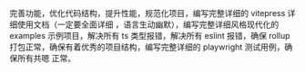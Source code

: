 完善功能，优化代码结构，提升性能，规范化项目，编写完整详细的 vitepress 详细使用文档（一定要全面详细
，语言生动幽默），编写完整详细风格现代化的 examples 示例项目，解决所有 ts 类型报错，解决所有 eslint
报错，确保 rollup 打包正常，确保有着优秀的项目结构，编写完整详细的 playwright 测试用例，确保所有共嗯
正常。
